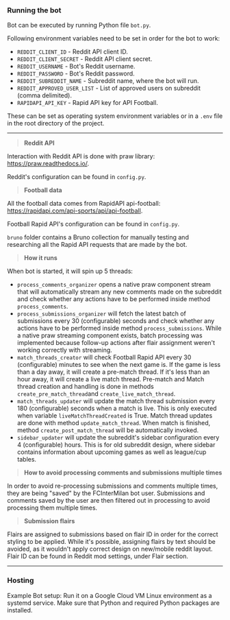 ### Running the bot

Bot can be executed by running Python file `bot.py`.

Following environment variables need to be set in order for the bot to work:

* `REDDIT_CLIENT_ID` - Reddit API client ID.
* `REDDIT_CLIENT_SECRET` - Reddit API client secret.
* `REDDIT_USERNAME` - Bot's Reddit username.
* `REDDIT_PASSWORD` - Bot's Reddit password.
* `REDDIT_SUBREDDIT_NAME` - Subreddit name, where the bot will run.
* `REDDIT_APPROVED_USER_LIST` - List of approved users on subreddit (comma delimited).
* `RAPIDAPI_API_KEY` - Rapid API key for API Football.

These can be set as operating system environment variables or in a `.env` file in the root directory of the project.

---

> **Reddit API**

Interaction with Reddit API is done with praw library: https://praw.readthedocs.io/.

Reddit's configuration can be found in `config.py`.

> **Football data**

All the football data comes from RapidAPI api-football: https://rapidapi.com/api-sports/api/api-football.

Football Rapid API's configuration can be found in `config.py`.

`bruno` folder contains a Bruno collection for manually testing and researching all the Rapid API requests that are made by the bot.

> **How it runs**

When bot is started, it will spin up 5 threads:

* `process_comments_organizer` opens a native praw component stream that will automatically stream any new comments made on the subreddit and check whether any actions have to be performed inside method `process_comments`.
* `process_submissions_organizer` will fetch the latest batch of submissions every 30 (configurable) seconds and check whether any actions have to be performed inside method `process_submissions`. While a native praw streaming component exists, batch processing was implemented because follow-up
  actions after flair assignment weren't working correctly with streaming.
* `match_threads_creator` will check Football Rapid API every 30 (configurable) minutes to see when the next game is. If the game is less than a day away, it will create a pre-match thread. If it's less than an hour away, it will create a live match thread. Pre-match and Match thread creation and
  handling is done in methods `create_pre_match_thread`and `create_live_match_thread`.
* `match_threads_updater` will update the match thread submission every 180 (configurable) seconds when a match is live. This is only executed when variable `liveMatchThreadCreated` is True. Match thread updates are done with method `update_match_thread`. When match is finished,
  method `create_post_match_thread` will be automatically invoked.
* `sidebar_updater` will update the subreddit's sidebar configuration every 4 (configurable) hours. This is for old subreddit design, where sidebar contains information about upcoming games as well as league/cup tables.

> **How to avoid processing comments and submissions multiple times**

In order to avoid re-processing submissions and comments multiple times, they are being "saved" by the FCInterMilan bot user. Submissions and comments saved by the user are then filtered out in processing to avoid processing them multiple times.

> **Submission flairs**

Flairs are assigned to submissions based on flair ID in order for the correct styling to be applied. While it's possible, assigning flairs by text should be avoided, as it wouldn't apply correct design on new/mobile reddit layout. Flair ID can be found in Reddit mod settings, under Flair section.

---

### Hosting

Example Bot setup: Run it on a Google Cloud VM Linux environment as a systemd service. Make sure that Python and required Python packages are installed.
